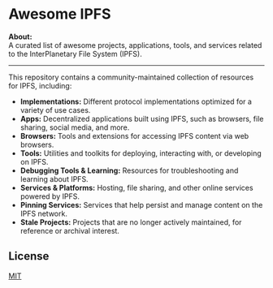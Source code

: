 # Awesome IPFS 

**About:**  
A curated list of awesome projects, applications, tools, and services related to the InterPlanetary File System (IPFS).

---

This repository contains a community-maintained collection of resources for IPFS, including:

- **Implementations:** Different protocol implementations optimized for a variety of use cases.
- **Apps:** Decentralized applications built using IPFS, such as browsers, file sharing, social media, and more.
- **Browsers:** Tools and extensions for accessing IPFS content via web browsers.
- **Tools:** Utilities and toolkits for deploying, interacting with, or developing on IPFS.
- **Debugging Tools & Learning:** Resources for troubleshooting and learning about IPFS.
- **Services & Platforms:** Hosting, file sharing, and other online services powered by IPFS.
- **Pinning Services:** Services that help persist and manage content on the IPFS network.
- **Stale Projects:** Projects that are no longer actively maintained, for reference or archival interest.

## License

[MIT](LICENSE)
